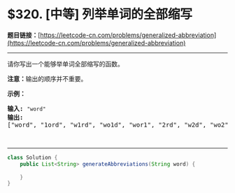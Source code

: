 # $320. [中等] 列举单词的全部缩写

**题目链接：**[https://leetcode-cn.com/problems/generalized-abbreviation](https://leetcode-cn.com/problems/generalized-abbreviation)

---

<div class="content__1Y2H">
 <div class="notranslate">
  <p>请你写出一个能够举单词全部缩写的函数。</p> 
  <p><strong>注意：</strong>输出的顺序并不重要。</p> 
  <p><strong>示例：</strong></p> 
  <pre class="language-text"><strong>输入:</strong> <code>"word"</code>
<strong>输出:</strong>
["word", "1ord", "w1rd", "wo1d", "wor1", "2rd", "w2d", "wo2", "1o1d", "1or1", "w1r1", "1o2", "2r1", "3d", "w3", "4"]
</pre> 
  <p>&nbsp;</p> 
 </div>
</div>

---

```java
class Solution {
    public List<String> generateAbbreviations(String word) {
        
    }
}
```